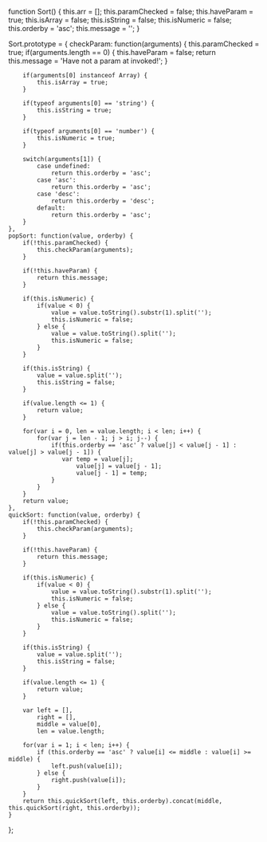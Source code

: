 function Sort() {
    this.arr = [];
    this.paramChecked = false;
    this.haveParam = true;
    this.isArray = false;
    this.isString = false;
    this.isNumeric = false;
    this.orderby = 'asc';
    this.message = '';
}

Sort.prototype = {
    checkParam: function(arguments) {
        this.paramChecked = true;
        if(arguments.length == 0) {
            this.haveParam = false;
            return this.message = 'Have not a param at invoked!';
        }

        if(arguments[0] instanceof Array) {
            this.isArray = true;
        }

        if(typeof arguments[0] == 'string') {
            this.isString = true;
        }

        if(typeof arguments[0] == 'number') {
            this.isNumeric = true;
        }

        switch(arguments[1]) {
            case undefined:
                return this.orderby = 'asc';
            case 'asc':
                return this.orderby = 'asc';
            case 'desc':
                return this.orderby = 'desc';
            default:
                return this.orderby = 'asc';
        }
    },
    popSort: function(value, orderby) {
        if(!this.paramChecked) {
            this.checkParam(arguments);
        }

        if(!this.haveParam) {
            return this.message;
        }

        if(this.isNumeric) {
            if(value < 0) {
                value = value.toString().substr(1).split('');
                this.isNumeric = false;
            } else {
                value = value.toString().split('');
                this.isNumeric = false;
            }
        }

        if(this.isString) {
            value = value.split('');
            this.isString = false;
        }

        if(value.length <= 1) {
            return value;
        }

        for(var i = 0, len = value.length; i < len; i++) {
            for(var j = len - 1; j > i; j--) {
                if(this.orderby == 'asc' ? value[j] < value[j - 1] : value[j] > value[j - 1]) {
                   var temp = value[j];
                       value[j] = value[j - 1];
                       value[j - 1] = temp;
                }
            }
        }
        return value;
    },
    quickSort: function(value, orderby) {
        if(!this.paramChecked) {
            this.checkParam(arguments);
        }

        if(!this.haveParam) {
            return this.message;
        }

        if(this.isNumeric) {
            if(value < 0) {
                value = value.toString().substr(1).split('');
                this.isNumeric = false;
            } else {
                value = value.toString().split('');
                this.isNumeric = false;
            }
        }

        if(this.isString) {
            value = value.split('');
            this.isString = false;
        }

        if(value.length <= 1) {
            return value;
        }

        var left = [],
            right = [],
            middle = value[0],
            len = value.length;

        for(var i = 1; i < len; i++) {
            if (this.orderby == 'asc' ? value[i] <= middle : value[i] >= middle) {
                left.push(value[i]);
            } else {
                right.push(value[i]);
            }
        }
        return this.quickSort(left, this.orderby).concat(middle, this.quickSort(right, this.orderby));
    }
};